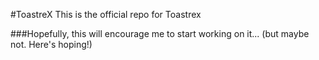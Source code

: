 #ToastreX
This is the official repo for Toastrex

###Hopefully,
this will encourage me to start working on it...
(but maybe not. Here's hoping!)

